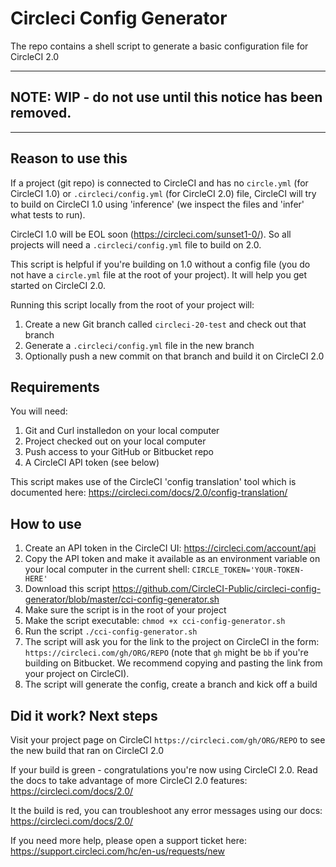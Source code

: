 # Circleci Config Generator

The repo contains a shell script to generate a basic configuration file for CircleCI 2.0

---

## NOTE: WIP - do not use until this notice has been removed.

---

## Reason to use this

If a project (git repo) is connected to CircleCI and has no `circle.yml` (for CircleCI 1.0) or `.circleci/config.yml` (for CircleCI 2.0) file, CircleCI will try to build on CircleCI 1.0 using 'inference' (we inspect the files and 'infer' what tests to run).

CircleCI 1.0 will be EOL soon (https://circleci.com/sunset1-0/). So all projects will need a `.circleci/config.yml` file to build on 2.0.

This script is helpful if you're building on 1.0 without a config file (you do not have a `circle.yml` file at the root of your project). It will help you get started on CircleCI 2.0.

Running this script locally from the root of your project will:

1. Create a new Git branch called `circleci-20-test` and check out that branch
2. Generate a `.circleci/config.yml` file in the new branch
3. Optionally push a new commit on that branch and build it on CircleCI 2.0

## Requirements

You will need:

1. Git and Curl installedon on your local computer
2. Project checked out on your local computer
3. Push access to your GitHub or Bitbucket repo
4. A CircleCI API token (see below)

This script makes use of the CircleCI 'config translation' tool which is documented here:
https://circleci.com/docs/2.0/config-translation/

## How to use

1. Create an API token in the CircleCI UI: https://circleci.com/account/api
2. Copy the API token and make it available as an environment variable on your local computer in the current shell: `CIRCLE_TOKEN='YOUR-TOKEN-HERE'`
3. Download this script https://github.com/CircleCI-Public/circleci-config-generator/blob/master/cci-config-generator.sh
4. Make sure the script is in the root of your project
5. Make the script executable: `chmod +x cci-config-generator.sh`
6. Run the script `./cci-config-generator.sh`
7. The script will ask you for the link to the project on CircleCI in the form: `https://circleci.com/gh/ORG/REPO` (note that `gh` might be `bb` if you're building on Bitbucket. We recommend copying and pasting the link from your project on CircleCI).
8. The script will generate the config, create a branch and kick off a build

## Did it work? Next steps

Visit your project page on CircleCI `https://circleci.com/gh/ORG/REPO` to see the new build that ran on CircleCI 2.0

If your build is green - congratulations you're now using CircleCI 2.0. Read the docs to take advantage of more CircleCI 2.0 features: https://circleci.com/docs/2.0/

It the build is red, you can troubleshoot any error messages using our docs: https://circleci.com/docs/2.0/

If you need more help, please open a support ticket here: https://support.circleci.com/hc/en-us/requests/new


